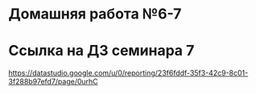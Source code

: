 # Домашняя работа №6-7
# Ссылка на ДЗ семинара 7
https://datastudio.google.com/u/0/reporting/23f6fddf-35f3-42c9-8c01-3f288b97efd7/page/0urhC
